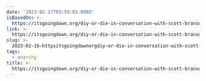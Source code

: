 ```yaml
---
date: '2023-02-17T03:59:03.000Z'
isBasedOn: >-
  https://itsgoingdown.org/diy-or-die-in-conversation-with-scott-branson-on-creating-points-of-encounter/
link: >-
  https://itsgoingdown.org/diy-or-die-in-conversation-with-scott-branson-on-creating-points-of-encounter/
slug: >-
  2023-02-16-httpsitsgoingdownorgdiy-or-die-in-conversation-with-scott-branson-on-creating-points-of-encounter
tags:
  - anarchy
title: >-
  https://itsgoingdown.org/diy-or-die-in-conversation-with-scott-branson-on-creating-points-of-encounter/
---
```


